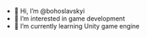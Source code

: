 - 👋 Hi, I’m @bohoslavskyi
- 👀 I’m interested in game development
- 🌱 I’m currently learning Unity game engine

<!---
bohoslavskyi/bohoslavskyi is a ✨ special ✨ repository because its `README.md` (this file) appears on your GitHub profile.
You can click the Preview link to take a look at your changes.
--->
